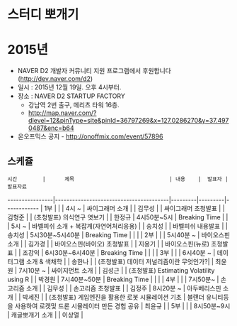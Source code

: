 # 스터디 뽀개기


# 2015년

* NAVER D2 개발자 커뮤니티 지원 프로그램에서 후원합니다(http://dev.naver.com/d2) 
* 일시 : 2015년 12월 19일. 오후 4시부터.
* 장소 : NAVER D2 STARTUP FACTORY
    - 강남역 2번 출구, 메리츠 타워 16층.
    - http://map.naver.com/?dlevel=12&pinType=site&pinId=36797269&x=127.0286270&y=37.4970487&enc=b64 
* 온오프믹스 공지 - http://onoffmix.com/event/57896

## 스케쥴 

    시간        |      제목                              | 내용    |  발표자 |   발표자료
----------------|----------------------------------------|---------|---------|------------
                | 1부                                    |         |         |
4시 ~           | 싸이그래머 소개                        |         | 김무성  |
                | 싸이그래머 초청발표                    |         | 김형준  |
                | (초청발표) 의식연구 엿보기             |         | 한정규  |
4시50분~5시     | Breaking Time                          |         |         |
5시 ~           | 바벨피쉬 소개 + 복잡계(자연어처리응용) |         | 송치성  |
                | 바벨피쉬 내용발표                      |         | 송치성  |
5시30분~5시40분 | Breaking Time                          |         |         |
                | 2부                                    |         |         |
5시40분 ~       | 바이오스핀 소개                        |         | 김가경  |
                | 바이오스핀(바이오) 초청발표            |         | 지용기  |
                | 바이오스핀(뉴로) 초청발표              |         | 조강익  |
6시30분~6시40분 | Breaking Time                          |         |         |
                | 3부                                    |         |         |
6시40분 ~       | 데이터그램 소개 & 색채학               |         | 송한나  |
                | (초청발표) 데이터 저널리즘이란 무엇인가?|         | 최윤원  |
7시10분 ~       | 싸이지먼트 소개                        |         | 김성근  |
                | (초청발표) Estimating Volatility using R |         | 박경원  |
7시40분~50분    | Breaking Time                          |         |         |
                | 4부                                    |         |         |
7시50분~        | 손고리즘 소개                          |         | 김무성  |
                | 손고리즘 초청발표                      |         | 김정주  |
8시20분 ~       | 아두베리스핀 소개                      |         | 박세진  |
                | (초청발표) 게임엔진을 활용한 로봇 시뮬레이션 기초 | 블랜더 유니티등을 사용하여 로켓및 드론 시뮬레이터 만든 경험 공유 | 최윤규  |
                | 5부                                    |         |         |
8시50분~9시     | 캐글뽀개기 소개                        |         | 이상열  |
